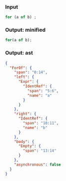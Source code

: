 ### Input
```js
for (a of b) ;
```

### Output: minified
```js
for(a of b);
```

### Output: ast
```json
{
  "ForOf": {
    "span": "0:14",
    "left": {
      "Expr": {
        "IdentRef": {
          "span": "5:6",
          "name": "a"
        }
      }
    },
    "right": {
      "IdentRef": {
        "span": "10:11",
        "name": "b"
      }
    },
    "body": {
      "Empty": {
        "span": "13:14"
      }
    },
    "asynchronous": false
  }
}
```
